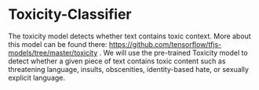 # Toxicity-Classifier
The toxicity model detects whether text contains toxic context. More about this model can be found there: https://github.com/tensorflow/tfjs-models/tree/master/toxicity . We will use the pre-trained Toxicity model to detect whether a given piece of text contains toxic content such as threatening language, insults, obscenities, identity-based hate, or sexually explicit language. 

